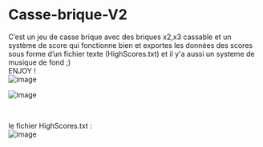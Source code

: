 # Casse-brique-V2
C’est un jeu de casse brique avec des briques x2,x3 cassable et un système de score qui fonctionne bien et exportes 
les données des scores sous forme d’un fichier texte (HighScores.txt) et il y'a aussi un systeme de musique de fond ;)
<br>
ENJOY !
<br>
![image](https://user-images.githubusercontent.com/99265207/211971105-de91b217-3f1d-4b09-a52d-34b9d5e0b0a5.png)

![image](https://user-images.githubusercontent.com/99265207/211971402-9fb3ae4a-0475-4c00-8519-ee284158eb91.png)

<br>

le fichier HighScores.txt :
<br>
![image](https://user-images.githubusercontent.com/99265207/211971295-c205215c-e131-48a4-94d0-d337fe90fe96.png)
